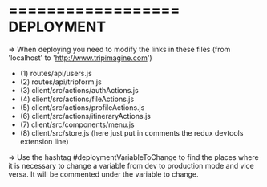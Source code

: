 ==================
    DEPLOYMENT
==================
=> When deploying you need to modify the links in these files (from 'localhost' to 'http://www.tripimagine.com')
- (1) routes/api/users.js
- (2) routes/api/tripform.js
- (3) client/src/actions/authActions.js
- (4) client/src/actions/fileActions.js
- (5) client/src/actions/profileActions.js
- (6) client/src/actions/itineraryActions.js
- (7) client/src/components/menu.js
- (8) client/src/store.js (here just put in comments the redux devtools extension line)

=> Use the hashtag #deploymentVariableToChange to find the places where it is necessary to change a variable from dev to production mode and vice versa. It will be commented under the variable to change.